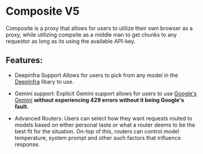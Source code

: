 # Composite V5

Composite is a proxy that allows for users to utilize their own browser as a proxy, while utilizing compsite as a middle man to get chunks to any requestor as long as its using the available API-key.

## Features:

- Deepinfra Support
Allows for users to pick from any model in the [DeepInfra](https://deepinfra.com) libary to use.

- Gemini support:
Explicit Gemini support allows for users to use [Google's Gemini](https://gemini.google.com) **without experiencing 429 errors without it being Google's fault.**

- Advanced Routers:
Users can select how they want requests routed to models based on either personal taste or what a router deems to be the best fit for the situation. On-top of this, routers can control model temperature, system prompt and other such factors that influence response.
